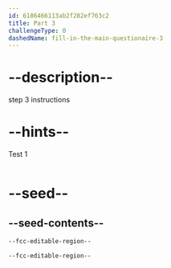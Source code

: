 ```yaml
---
id: 6186466113ab2f282ef763c2
title: Part 3
challengeType: 0
dashedName: fill-in-the-main-questionaire-3
---
```


# --description--

step 3 instructions

# --hints--

Test 1

```js

```

# --seed--

## --seed-contents--

```html
--fcc-editable-region--

--fcc-editable-region--
```
